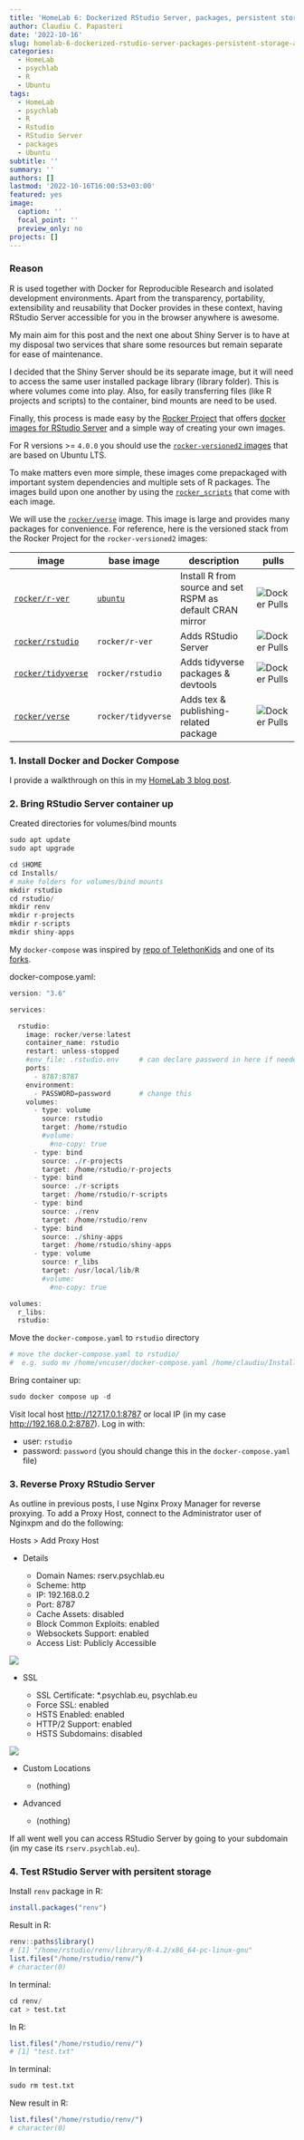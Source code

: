 ```yaml
---
title: 'HomeLab 6: Dockerized RStudio Server, packages, persistent storage and SSL certs'
author: Claudiu C. Papasteri
date: '2022-10-16'
slug: homelab-6-dockerized-rstudio-server-packages-persistent-storage-and-ssl-certs
categories:
  - HomeLab
  - psychlab
  - R
  - Ubuntu
tags:
  - HomeLab
  - psychlab
  - R
  - Rstudio
  - RStudio Server
  - packages
  - Ubuntu
subtitle: ''
summary: ''
authors: []
lastmod: '2022-10-16T16:00:53+03:00'
featured: yes
image:
  caption: ''
  focal_point: ''
  preview_only: no
projects: []
---
```



### Reason

R is used together with Docker for Reproducible Research and isolated development environments. Apart from the transparency, portability, extensibility and reusability that Docker provides in these context, having RStudio Server accessible for you in the browser anywhere is awesome. 

My main aim for this post and the next one about Shiny Server is to have at my disposal two services that share some resources but remain separate for ease of maintenance. 

I decided that the Shiny Server should be its separate image, but it will need to access the same user installed package library (library folder). This is where volumes come into play. Also, for easily transferring files (like R projects and scripts) to the container, bind mounts are need to be used.

Finally, this process is made easy by the [Rocker Project](https://rocker-project.org/) that offers [docker images for RStudio Server](https://rocker-project.org/images/versioned/rstudio.html) and a simple way of creating your own images.

For R versions >= `4.0.0` you should use the [`rocker-versioned2` images](https://github.com/rocker-org/rocker-versioned2) that are based on Ubuntu LTS.

To make matters even more simple, these images come prepackaged with important system dependencies and multiple sets of R packages. The images build upon one another by using the [`rocker_scripts`](https://github.com/rocker-org/rocker-versioned2/tree/master/scripts) that come with each image.

We will use the [`rocker/verse`](https://github.com/rocker-org/rocker-versioned2/blob/master/dockerfiles/verse_devel.Dockerfile) image. This image is large and provides many packages for convenience. For reference, here is the versioned stack from the Rocker Project for the `rocker-versioned2` images:

| image                                       | base image                                  | description                                                                    | pulls                                                                   |
|---------------------------------------------|---------------------------------------------|--------------------------------------------------------------------------------|-------------------------------------------------------------------------|
| [`rocker/r-ver`](versioned/r-ver.md)        | [`ubuntu`](https://hub.docker.com/_/ubuntu) | Install R from source and set RSPM as default CRAN mirror                      | ![Docker Pulls](https://img.shields.io/docker/pulls/rocker/r-ver)       |
| [`rocker/rstudio`](versioned/rstudio.md)    | `rocker/r-ver`                              | Adds RStudio Server                                                            | ![Docker Pulls](https://img.shields.io/docker/pulls/rocker/rstudio)     |
| [`rocker/tidyverse`](versioned/rstudio.md)  | `rocker/rstudio`                            | Adds tidyverse packages & devtools                                             | ![Docker Pulls](https://img.shields.io/docker/pulls/rocker/tidyverse)   |
| [`rocker/verse`](versioned/rstudio.md)      | `rocker/tidyverse`                          | Adds tex & publishing-related package                                          | ![Docker Pulls](https://img.shields.io/docker/pulls/rocker/verse)       |


### 1. Install Docker and Docker Compose 

I provide a walkthrough on this in my [HomeLab 3 blog post](https://claudiu.psychlab.eu/post/homelab-3-install-configure-guacamole-as-docker-container/).


### 2. Bring RStudio Server container up

Created directories for volumes/bind mounts


```r
sudo apt update
sudo apt upgrade
```


```r
cd $HOME
cd Installs/
# make folders for volumes/bind mounts
mkdir rstudio
cd rstudio/
mkdir renv 
mkdir r-projects 
mkdir r-scripts 
mkdir shiny-apps
```

My `docker-compose` was inspired by [repo of TelethonKids](https://github.com/TelethonKids/rstudio/blob/master/docker-compose.yml) and one of its [forks](https://github.com/rgarofalo/docker-compose-rstudio-server).

docker-compose.yaml:


```r
version: "3.6"

services:

  rstudio:
    image: rocker/verse:latest
    container_name: rstudio
    restart: unless-stopped
    #env_file: .rstudio.env     # can declare password in here if needed
    ports:
      - 8787:8787
    environment:
      - PASSWORD=password       # change this
    volumes:
      - type: volume
        source: rstudio
        target: /home/rstudio
        #volume:
          #no-copy: true
      - type: bind
        source: ./r-projects
        target: /home/rstudio/r-projects
      - type: bind
        source: ./r-scripts
        target: /home/rstudio/r-scripts 
      - type: bind
        source: ./renv
        target: /home/rstudio/renv
      - type: bind
        source: ./shiny-apps
        target: /home/rstudio/shiny-apps  
      - type: volume
        source: r_libs
        target: /usr/local/lib/R
        #volume:
          #no-copy: true

volumes:
  r_libs:
  rstudio:
```

Move the `docker-compose.yaml` to `rstudio` directory 


```r
# move the docker-compose.yaml to rstudio/
#  e.g. sudo mv /home/vncuser/docker-compose.yaml /home/claudiu/Installs/rstudio
```

Bring container up:


```r
sudo docker compose up -d
```

Visit local host http://127.17.0.1:8787 or local IP (in my case http://192.168.0.2:8787).
Log in with:
 - user: `rstudio`
 - password: `password` (you should change this in the `docker-compose.yaml` file)


### 3. Reverse Proxy RStudio Server

As outline in previous posts, I use Nginx Proxy Manager for reverse proxying. To add a Proxy Host, connect to the Administrator user of Nginxpm and do the following: 

Hosts > Add Proxy Host

-   Details

    -   Domain Names: rserv.psychlab.eu
    -   Scheme: http
    -   IP: 192.168.0.2
    -   Port: 8787
    -   Cache Assets: disabled
    -   Block Common Exploits: enabled
    -   Websockets Support: enabled
    -   Access List: Publicly Accessible

![](rstudio_npm_1.png)

-   SSL

    -   SSL Certificate: *.psychlab.eu, psychlab.eu
    -   Force SSL: enabled
    -   HSTS Enabled: enabled
    -   HTTP/2 Support: enabled
    -   HSTS Subdomains: disabled
    
![](rstudio_npm_2.png)

-   Custom Locations
    -   (nothing)

-   Advanced
    -   (nothing)

If all went well you can access RStudio Server by going to your subdomain (in my case its `rserv.psychlab.eu`).


### 4. Test RStudio Server with persitent storage

Install `renv` package in R:


```r
install.packages("renv")
```

Result in R:


```r
renv::paths$library()
# [1] "/home/rstudio/renv/library/R-4.2/x86_64-pc-linux-gnu"
list.files("/home/rstudio/renv/")
# character(0)
```

In terminal:


```r
cd renv/ 
cat > test.txt
```

In R:


```r
list.files("/home/rstudio/renv/")
# [1] "test.txt"
```

In terminal:


```r
sudo rm test.txt
```

New result in R:


```r
list.files("/home/rstudio/renv/")
# character(0)
```

